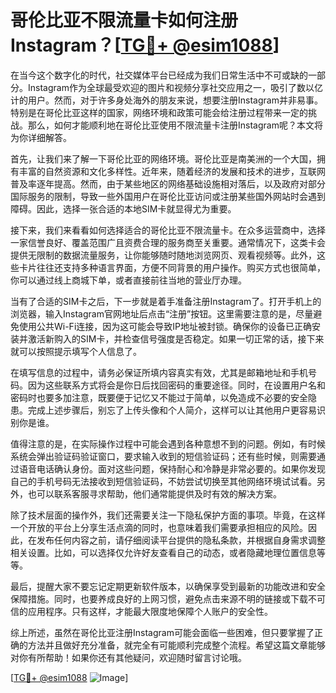 # 哥伦比亚不限流量卡如何注册Instagram？[[TG💪+ @esim1088](https://t.me/s/esim1088)]

在当今这个数字化的时代，社交媒体平台已经成为我们日常生活中不可或缺的一部分。Instagram作为全球最受欢迎的图片和视频分享社交应用之一，吸引了数以亿计的用户。然而，对于许多身处海外的朋友来说，想要注册Instagram并非易事。特别是在哥伦比亚这样的国家，网络环境和政策可能会给注册过程带来一定的挑战。那么，如何才能顺利地在哥伦比亚使用不限流量卡注册Instagram呢？本文将为你详细解答。

首先，让我们来了解一下哥伦比亚的网络环境。哥伦比亚是南美洲的一个大国，拥有丰富的自然资源和文化多样性。近年来，随着经济的发展和技术的进步，互联网普及率逐年提高。然而，由于某些地区的网络基础设施相对落后，以及政府对部分国际服务的限制，导致一些外国用户在哥伦比亚访问或注册某些国外网站时会遇到障碍。因此，选择一张合适的本地SIM卡就显得尤为重要。

接下来，我们来看看如何选择适合的哥伦比亚不限流量卡。在众多运营商中，选择一家信誉良好、覆盖范围广且资费合理的服务商至关重要。通常情况下，这类卡会提供无限制的数据流量服务，让你能够随时随地浏览网页、观看视频等。此外，这些卡片往往还支持多种语言界面，方便不同背景的用户操作。购买方式也很简单，你可以通过线上商城下单，或者直接前往当地的营业厅办理。

当有了合适的SIM卡之后，下一步就是着手准备注册Instagram了。打开手机上的浏览器，输入Instagram官网地址后点击“注册”按钮。这里需要注意的是，尽量避免使用公共Wi-Fi连接，因为这可能会导致IP地址被封锁。确保你的设备已正确安装并激活新购入的SIM卡，并检查信号强度是否稳定。如果一切正常的话，接下来就可以按照提示填写个人信息了。

在填写信息的过程中，请务必保证所填内容真实有效，尤其是邮箱地址和手机号码。因为这些联系方式将会是你日后找回密码的重要途径。同时，在设置用户名和密码时也要多加注意，既要便于记忆又不能过于简单，以免造成不必要的安全隐患。完成上述步骤后，别忘了上传头像和个人简介，这样可以让其他用户更容易识别你是谁。

值得注意的是，在实际操作过程中可能会遇到各种意想不到的问题。例如，有时候系统会弹出验证码验证窗口，要求输入收到的短信验证码；还有些时候，则需要通过语音电话确认身份。面对这些问题，保持耐心和冷静是非常必要的。如果你发现自己的手机号码无法接收到短信验证码，不妨尝试切换至其他网络环境试试看。另外，也可以联系客服寻求帮助，他们通常能提供及时有效的解决方案。

除了技术层面的操作外，我们还需要关注一下隐私保护方面的事项。毕竟，在这样一个开放的平台上分享生活点滴的同时，也意味着我们需要承担相应的风险。因此，在发布任何内容之前，请仔细阅读平台提供的隐私条款，并根据自身需求调整相关设置。比如，可以选择仅允许好友查看自己的动态，或者隐藏地理位置信息等等。

最后，提醒大家不要忘记定期更新软件版本，以确保享受到最新的功能改进和安全保障措施。同时，也要养成良好的上网习惯，避免点击来源不明的链接或下载不可信的应用程序。只有这样，才能最大限度地保障个人账户的安全性。

综上所述，虽然在哥伦比亚注册Instagram可能会面临一些困难，但只要掌握了正确的方法并且做好充分准备，就完全有可能顺利完成整个流程。希望这篇文章能够对你有所帮助！如果你还有其他疑问，欢迎随时留言讨论哦。

[[TG💪+ @esim1088](https://t.me/s/esim1088) ![Image](https://i.postimg.cc/4NQfJmqS/Snipaste-2025-05-13-00-14-12.png)]